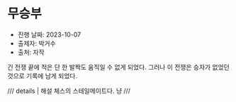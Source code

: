 # 무승부

- 진행 날짜: 2023-10-07
- 출제자: 박거수
- 출처: 자작

긴 전쟁 끝에 적은 단 한 발짝도 움직일 수 없게 되었다. 그러나 이 전쟁은 승자가 없었던 것으로 기록에 남게 되었다.

/// details | 해설
체스의 스테일메이트다. 냥
///
